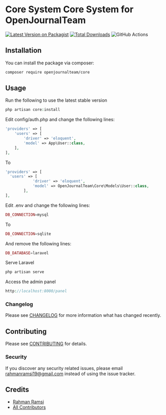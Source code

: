 # Core System Core System for OpenJournalTeam 

[![Latest Version on Packagist](https://img.shields.io/packagist/v/openjournalteam/core.svg?style=flat-square)](https://packagist.org/packages/openjournalteam/core)
[![Total Downloads](https://img.shields.io/packagist/dt/openjournalteam/core.svg?style=flat-square)](https://packagist.org/packages/openjournalteam/core)
![GitHub Actions](https://github.com/openjournalteam/core/actions/workflows/main.yml/badge.svg)

## Installation

You can install the package via composer:

```bash
composer require openjournalteam/core
```

## Usage

Run the following to use the latest stable version
```php
php artisan core:install
```
Edit config/auth.php and change the following lines:
```php
'providers' => [
    'users' => [
        'driver' => 'eloquent',
        'model' => App\User::class,
    ],
],
```
To 
```php
'providers' => [
  'users' => [
            'driver' => 'eloquent',
            'model' => OpenJournalTeam\Core\Models\User::class,
        ],
],
```

Edit .env and change the following lines:
```php
DB_CONNECTION=mysql
```

To
```php
DB_CONNECTION=sqlite
```

And remove the following lines:
```php
DB_DATABASE=laravel
```


Serve Laravel
```php
php artisan serve
```

Access the admin panel
```php
http://localhost:8000/panel
```


### Changelog

Please see [CHANGELOG](CHANGELOG.md) for more information what has changed recently.

## Contributing

Please see [CONTRIBUTING](CONTRIBUTING.md) for details.

### Security

If you discover any security related issues, please email rahmanramsi19@gmail.com instead of using the issue tracker.

## Credits

-   [Rahman Ramsi](https://github.com/rhmrms)
-   [All Contributors](../../contributors)
